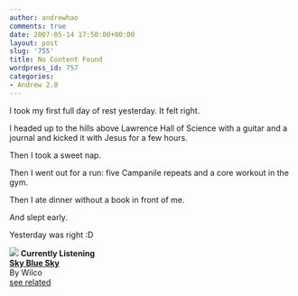 ```yaml
---
author: andrewhao
comments: true
date: 2007-05-14 17:50:00+00:00
layout: post
slug: '755'
title: No Content Found
wordpress_id: 757
categories:
- Andrew 2.0
---
```


I took my first full day of rest yesterday. It felt right.  
  
I headed up to the hills above Lawrence Hall of Science with a guitar and a journal and kicked it with Jesus for a few hours.  
  
Then I took a sweet nap.  
  
Then I went out for a run: five Campanile repeats and a core workout in the gym.  
  
Then I ate dinner without a book in front of me.  
  
And slept early.  
  
Yesterday was right :D  


[![](http://ec1.images-amazon.com/images/I/11utjTCXT2L.jpg)](http://www.xanga.com/Amazon/Click.aspx?asin=B000NVIGC0&user=378399)
**Currently Listening**  
[**Sky Blue Sky**](http://www.xanga.com/Amazon/Click.aspx?asin=B000NVIGC0&user=378399)  
By Wilco  
[see related](http://www.xanga.com/Amazon/Click.aspx?asin=B000NVIGC0&user=378399&related=1)
